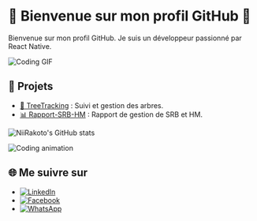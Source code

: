 # 🌟 Bienvenue sur mon profil GitHub 🌟

Bienvenue sur mon profil GitHub. Je suis un développeur passionné par React Native.

![Coding GIF](https://media.giphy.com/media/26u4nJPf0JtQPdStq/giphy.gif)

## 🚀 Projets

- [🌳 TreeTracking](https://github.com/NiiRakoto/TreeTracking) : Suivi et gestion des arbres.
- [📊 Rapport-SRB-HM](https://github.com/NiiRakoto/Rapport-SRB-HM) : Rapport de gestion de SRB et HM.

![NiiRakoto's GitHub stats](https://github-readme-stats.vercel.app/api?username=NiiRakoto&show_icons=true&theme=radical)

![Coding animation](https://media.giphy.com/media/3o7aCTfyhYawdOXcFW/giphy.gif)

## 🌐 Me suivre sur

- [![LinkedIn](https://img.shields.io/badge/LinkedIn-blue?style=flat&logo=linkedin&labelColor=blue)](https://www.linkedin.com/in/nii-rakoto/)
- [![Facebook](https://img.shields.io/badge/Facebook-1877F2?style=flat&logo=facebook&logoColor=white)](https://www.facebook.com/profile.php?id=100089024028483&mibextid=LQQJ4d)
- [![WhatsApp](https://img.shields.io/badge/WhatsApp-25D366?style=flat&logo=whatsapp&logoColor=white)](https://wa.me/261342592963)

<!--
**NiiRakoto/NiiRakoto** is a ✨ _special_ ✨ repository because its `README.md` (this file) appears on your GitHub profile.

Here are some ideas to get you started:

- 🔭 I’m currently working on ...
- 🌱 I’m currently learning ...
- 👯 I’m looking to collaborate on ...
- 🤔 I’m looking for help with ...
- 💬 Ask me about ...
- 📫 How to reach me: ...
- 😄 Pronouns: ...
- ⚡ Fun fact: ...
-->